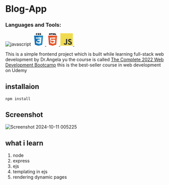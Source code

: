 # Blog-App

<h3 align="left">Languages and Tools:</h3>
<p align="left"> <img src="https://cdn.jsdelivr.net/gh/devicons/devicon/icons/nodejs/nodejs-original.svg" alt="javascript" width="40" height="40"/> </a> <a href="https://www.w3schools.com/css/" target="_blank" rel="noreferrer"> <img src="https://raw.githubusercontent.com/devicons/devicon/master/icons/css3/css3-original-wordmark.svg" alt="css3" width="40" height="40"/> </a> <a href="https://www.w3.org/html/" target="_blank" rel="noreferrer"> <img src="https://raw.githubusercontent.com/devicons/devicon/master/icons/html5/html5-original-wordmark.svg" alt="html5" width="40" height="40"/> </a> <a href="https://developer.mozilla.org/en-US/docs/Web/JavaScript" target="_blank" rel="noreferrer"> <img src="https://raw.githubusercontent.com/devicons/devicon/master/icons/javascript/javascript-original.svg" alt="javascript" width="40" height="40"/> </a> <a><img>


This is a simple frontend project which is built while learning full-stack web development by Dr.Angela yu the course is called  [The Complete 2022 Web Development Bootcamp](https://www.udemy.com/course/the-complete-web-development-bootcamp/) this is the best-seller course in web development on Udemy

## installaion 
```
npm install
```
## Screenshot
![Screenshot 2024-10-11 005225](https://github.com/user-attachments/assets/18e9c2e7-0031-442d-9f5f-5a3aa982da28)


## what i learn
1. node
2. express
3. ejs
4. templating in ejs
5. rendering dynamic pages


